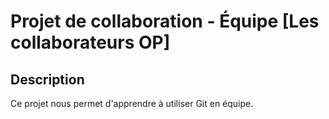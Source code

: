 # Projet de collaboration - Équipe [Les collaborateurs OP]
## Description
Ce projet nous permet d'apprendre à utiliser Git en équipe.

